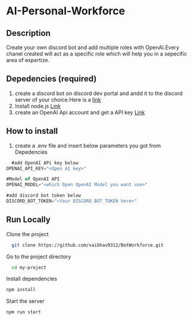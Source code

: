 # AI-Personal-Workforce
## Description
Create your own discord bot and add multiple roles with OpenAI.Every chanel created will act as a specific role which will help you in a sepecific  area of expertize.

## Depedencies (required)
1. create a discord bot on discord dev portal and andd it to the discord server of your choice.Here is a [link](https://discord.com/developers/docs/getting-started) 
2. Install node.js [Link](https://nodejs.dev/en/learn/how-to-install-nodejs/)
3. create an OpenAI Api account and get a API key [Link](https://www.howtogeek.com/885918/how-to-get-an-openai-api-key/)

## How to install
1. create a .env file and insert below parameters you got from Depedencies
~~~javascript  
  #add OpenAI APi key below
OPENAI_API_KEY="<Open AI key>"

#Model of OpenAI API
OPENAI_MODEL="<which Open OpenAI Model you want use>"

#add discord bot token below
DISCORD_BOT_TOKEN="<Your DISCORD_BOT_TOKEN here>"
~~~  


## Run Locally  
Clone the project  

~~~bash  
  git clone https://github.com/vaibhav9312/BotWorkforce.git
~~~

Go to the project directory  

~~~bash  
  cd my-project
~~~

Install dependencies  

~~~bash  
npm install
~~~

Start the server  

~~~bash  
npm run start
~~~  



